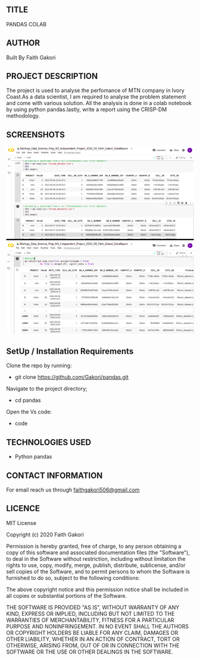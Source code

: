##  TITLE
 PANDAS COLAB

## AUTHOR
 Built By Faith Gakori

## PROJECT DESCRIPTION
 The project is used to analyse the perfomance of MTN company in Ivory Coast.As a data scientist, I am required to analyse the problem statement and come with various solution. All the analysis is done in a colab notebook by using python pandas.lastly, write a report using the CRISP-DM methodology.
    

## SCREENSHOTS

![alt text](/images/s1.png)
![alt text](images/s2.png)

## SetUp / Installation Requirements
  Clone the repo by running:
*   git clone https://github.com/Gakori/pandas.git

 Navigate to the project directory;
*   cd pandas

 Open the Vs code:
*   code

## TECHNOLOGIES USED
* Python pandas

## CONTACT INFORMATION
 For email reach us through faithgakori506@gmail.com

## LICENCE
MIT License

Copyright (c) 2020 Faith Gakori

Permission is hereby granted, free of charge, to any person obtaining a copy of this software and associated documentation files (the "Software"), to deal in the Software without restriction, including without limitation the rights to use, copy, modify, merge, publish, distribute, sublicense, and/or sell copies of the Software, and to permit persons to whom the Software is furnished to do so, subject to the following conditions:

The above copyright notice and this permission notice shall be included in all copies or substantial portions of the Software.

THE SOFTWARE IS PROVIDED "AS IS", WITHOUT WARRANTY OF ANY KIND, EXPRESS OR IMPLIED, INCLUDING BUT NOT LIMITED TO THE WARRANTIES OF MERCHANTABILITY, FITNESS FOR A PARTICULAR PURPOSE AND NONINFRINGEMENT. IN NO EVENT SHALL THE AUTHORS OR COPYRIGHT HOLDERS BE LIABLE FOR ANY CLAIM, DAMAGES OR OTHER LIABILITY, WHETHER IN AN ACTION OF CONTRACT, TORT OR OTHERWISE, ARISING FROM, OUT OF OR IN CONNECTION WITH THE SOFTWARE OR THE USE OR OTHER DEALINGS IN THE SOFTWARE.
